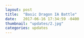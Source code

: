 ```yaml
---
layout: post
title:  "Basic Dragon IA Battle"
date:   2017-06-16 17:34:59 -0400
thumbnail: "updates/2.jpg"
categories: updates
---
```

